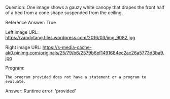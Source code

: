 Question: One image shows a gauzy white canopy that drapes the front half of a bed from a cone shape suspended from the ceiling.

Reference Answer: True

Left image URL: https://vandytang.files.wordpress.com/2016/03/img_9082.jpg

Right image URL: https://s-media-cache-ak0.pinimg.com/originals/25/79/b6/2579b6ef1491684ec2ac26a5773d3ba9.jpg

Program:

```
The program provided does not have a statement or a program to evaluate.
```
Answer: Runtime error: 'provided'

